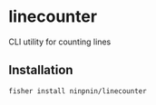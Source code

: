 # linecounter

CLI utility for counting lines

## Installation

```fish
fisher install ninpnin/linecounter
```
